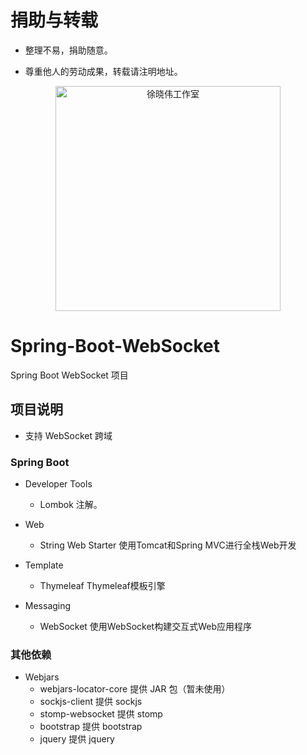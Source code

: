 # 捐助与转载

- 整理不易，捐助随意。

- 尊重他人的劳动成果，转载请注明地址。

<p align=center>
  <a href="https://xuxiaowei.com.cn">
    <img src="https://cdn2.xuxiaowei.com.cn/img/QRCode.png/xuxiaowei.com.cn" alt="徐晓伟工作室" width="360">
  </a>
</p>

# Spring-Boot-WebSocket
Spring Boot WebSocket 项目

## 项目说明

- 支持 WebSocket 跨域

### Spring Boot 
    
- Developer Tools
    - Lombok                    注解。
    
- Web
    - String Web Starter        使用Tomcat和Spring MVC进行全栈Web开发
    
- Template
	- Thymeleaf                 Thymeleaf模板引擎    
    
- Messaging
    - WebSocket                 使用WebSocket构建交互式Web应用程序
	
### 其他依赖

- Webjars
    - webjars-locator-core      提供 JAR 包（暂未使用）
    - sockjs-client             提供 sockjs
    - stomp-websocket           提供 stomp
    - bootstrap                 提供 bootstrap
    - jquery                    提供 jquery

###